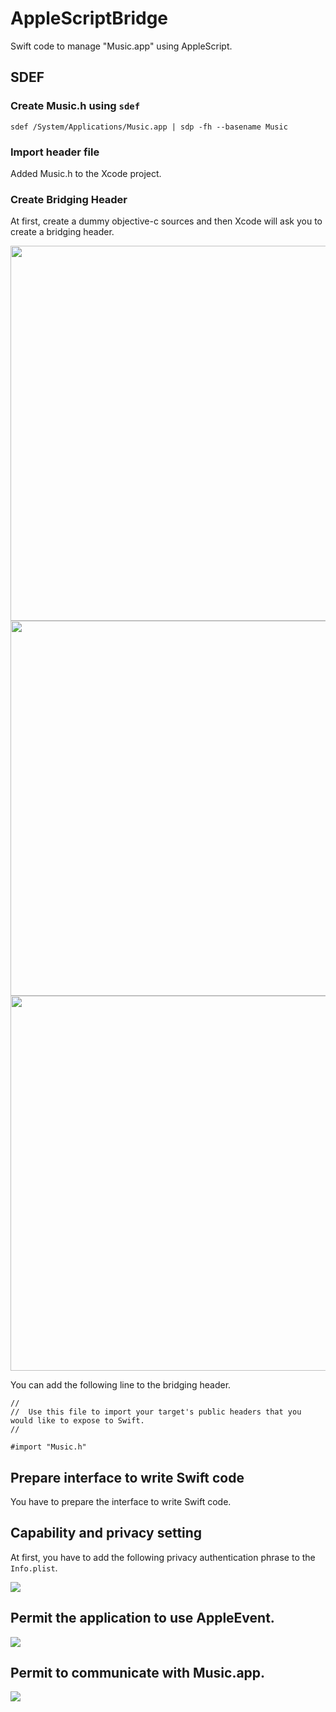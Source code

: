 # AppleScriptBridge
Swift code to manage "Music.app" using AppleScript.

## SDEF

### Create Music.h using `sdef`

```
sdef /System/Applications/Music.app | sdp -fh --basename Music
```

### Import header file

Added Music.h to the Xcode project.

### Create Bridging Header

At first, create a dummy objective-c sources and then Xcode will ask you to create a bridging header.

<img src="https://github.com/user-attachments/assets/e02c4c85-4b30-4f4d-bfde-c8293e96d14f" width=600>

<img src="https://github.com/user-attachments/assets/acea7e87-3727-402d-b49f-aa7a4c417b09" width=600>

<img src="https://github.com/user-attachments/assets/3e6a889d-1c54-42e1-9f92-d8a170ff040e" width=600>

You can add the following line to the bridging header.

```objc
//
//  Use this file to import your target's public headers that you would like to expose to Swift.
//

#import "Music.h"
```

## Prepare interface to write Swift code

You have to prepare the interface to write Swift code.

## Capability and privacy setting

At first, you have to add the following privacy authentication phrase to the `Info.plist`.

<img src="https://github.com/user-attachments/assets/0fc516b3-2b51-46b2-ae11-c7d0f63e85c7">

## Permit the application to use AppleEvent.

<img src="https://github.com/user-attachments/assets/915f8ab9-8b79-4747-a5b2-bd459c596aa0">

## Permit to communicate with Music.app.

<img src="https://github.com/user-attachments/assets/f067a910-3460-4388-8045-424acdfa2cd4">